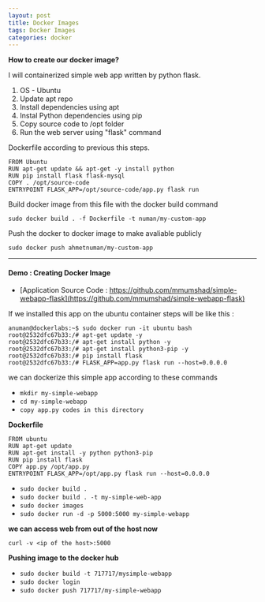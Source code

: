 ```yaml
---
layout: post
title: Docker Images
tags: Docker Images
categories: docker
---
```


**How to create our docker image?**

I will containerized simple web app written by python flask.

1. OS - Ubuntu
2. Update apt repo
3. Install dependencies using apt
4. Instal Python dependencies using pip
5. Copy source code to /opt folder
6. Run the web server using "flask" command

Dockerfile according to previous this steps.

```
FROM Ubuntu
RUN apt-get update && apt-get -y install python
RUN pip install flask flask-mysql
COPY . /opt/source-code
ENTRYPOINT FLASK_APP=/opt/source-code/app.py flask run
```

Build docker image from this file with the docker build command

`sudo docker build . -f Dockerfile -t numan/my-custom-app`

Push the docker to docker image to make avaliable publicly

`sudo docker push ahmetnuman/my-custom-app`

---

#### Demo : Creating Docker Image

- [Application Source Code : https://github.com/mmumshad/simple-webapp-flask](https://github.com/mmumshad/simple-webapp-flask)

If we installed this app on the ubuntu container steps will be like this :


``` 
anuman@dockerlabs:~$ sudo docker run -it ubuntu bash
root@2532dfc67b33:/# apt-get update -y
root@2532dfc67b33:/# apt-get install python -y
root@2532dfc67b33:/# apt-get install python3-pip -y
root@2532dfc67b33:/# pip install flask
root@2532dfc67b33:/# FLASK_APP=app.py flask run --host=0.0.0.0
```

we can dockerize this simple app according to these commands

- `mkdir my-simple-webapp`
- `cd my-simple-webapp`
- `copy app.py codes in this directory`

**Dockerfile**

```
FROM ubuntu
RUN apt-get update
RUN apt-get install -y python python3-pip
RUN pip install flask
COPY app.py /opt/app.py
ENTRYPOINT FLASK_APP=/opt/app.py flask run --host=0.0.0.0
```

- `sudo docker build . `
- `sudo docker build . -t my-simple-web-app`
- `sudo docker images`
- `sudo docker run -d -p 5000:5000 my-simple-webapp`


**we can access web from out of the host now**

`curl -v <ip of the host>:5000`

**Pushing image to the docker hub**

- `sudo docker build -t 717717/mysimple-webapp`
- `sudo docker login`
- `sudo docker push 717717/my-simple-webapp`